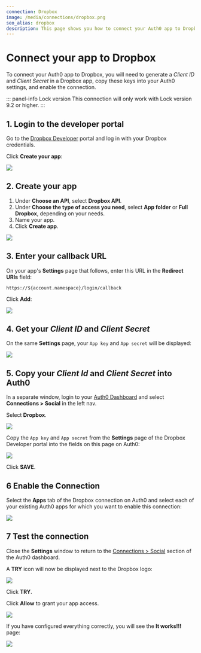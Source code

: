 ```yaml
---
connection: Dropbox
image: /media/connections/dropbox.png
seo_alias: dropbox
description: This page shows you how to connect your Auth0 app to Dropbox. You will need to generate keys, copy these into your Auth0 settings, and enable the connection.
---
```


# Connect your app to Dropbox

To connect your Auth0 app to Dropbox, you will need to generate a *Client ID* and *Client Secret* in a Dropbox app, copy these keys into your Auth0 settings, and enable the connection.

::: panel-info Lock version
This connection will only work with Lock version 9.2 or higher.
:::

## 1. Login to the developer portal

Go to the [Dropbox Developer](https://www.dropbox.com/developers) portal and log in with your Dropbox credentials. 

Click **Create your app**:

![](/media/articles/connections/social/dropbox/dropbox-01.png)

## 2. Create your app

1. Under **Choose an API**, select **Dropbox API**.
2. Under **Choose the type of access you need**, select **App folder** or **Full Dropbox**, depending on your needs.
3. Name your app.
4. Click **Create app**.

![](/media/articles/connections/social/dropbox/dropbox-02.png)

## 3. Enter your callback URL

On your app's **Settings** page that follows, enter this URL in the **Redirect URIs** field:

`https://${account.namespace}/login/callback`
  
Click **Add**:

![](/media/articles/connections/social/dropbox/dropbox-03.png)

## 4. Get your *Client ID* and *Client Secret*

On the same **Settings** page, your `App key` and `App secret` will be displayed:

![](/media/articles/connections/social/dropbox/dropbox-04.png)

## 5. Copy your *Client Id* and *Client Secret* into Auth0

In a separate window, login to your [Auth0 Dashboard](${manage_url}) and select **Connections > Social** in the left nav. 

Select **Dropbox**. 

![](/media/articles/connections/social/dropbox/dropbox-05.png)

Copy the `App key` and `App secret` from the **Settings** page of the Dropbox Developer portal into the fields on this page on Auth0:

![](/media/articles/connections/social/dropbox/dropbox-06.png)

Click **SAVE**.

## 6 Enable the Connection

Select the **Apps** tab of the Dropbox connection on Auth0 and select each of your existing Auth0 apps for which you want to enable this connection:

![](/media/articles/connections/social/dropbox/dropbox-07.png)

## 7 Test the connection

Close the **Settings** window to return to the [Connections > Social](${manage_url}/#/conncetions/social) section of the Auth0 dashboard.

A **TRY** icon will now be displayed next to the Dropbox logo:

![](/media/articles/connections/social/dropbox/dropbox-08.png)

Click **TRY**.

Click **Allow** to grant your app access.

![](/media/articles/connections/social/dropbox/dropbox-09.png)

If you have configured everything correctly, you will see the **It works!!!** page:

![](/media/articles/connections/social/dropbox/dropbox-10.png)
